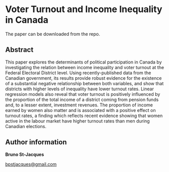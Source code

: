 # Voter Turnout and Income Inequality in Canada

The paper can be downloaded from the repo.

## Abstract

This paper explores the determinants of political participation in Canada by investigating the relation between income inequality and voter turnout at the Federal Electoral District level. Using recently-published data from the Canadian government, its results provide robust evidence for the existence of a substantial negative relationship between both variables, and show that districts with higher levels of inequality have lower turnout rates. Linear regression models also reveal that voter turnout is positively influenced by the proportion of the total income of a district coming from pension funds and, to a lesser extent, investment revenues. The proportion of income earned by women also matter and is associated with a positive effect on turnout rates, a finding which reflects recent evidence showing that women active in the labour market have higher turnout rates than men during Canadian elections.

## Author information

**Bruno St-Jacques**

bpstjacques@gmail.com
